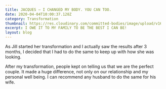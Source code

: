 ```yaml
---
title: JACQUES – I CHANGED MY BODY. YOU CAN TOO.
date: 2020-04-04T10:00:37.128Z
category: Transformation
thumbnail: https://res.cloudinary.com/committed-bodies/image/upload/v1642427758/blog/JacqueBeforeAfter_mwqmce.jpg
excerpt: I OWE IT TO MY FAMILY TO BE THE BEST I CAN BE!
layout: blog
---
```

As Jill started her transformation and I actually saw the results after 3 months, I decided that I had to do the same to keep up with how she was looking.

After my transformation, people kept on telling us that we are the perfect couple. It made a huge difference, not only on our relationship and my personal well being. I can recommend any husband to do the same for his wife.